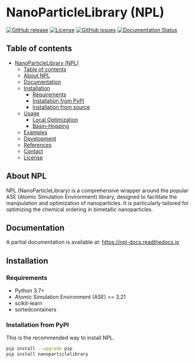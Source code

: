 # <span style="font-size:larger;">NanoParticleLibrary (NPL)</span>

[![GitHub release](https://img.shields.io/github/release/yourusername/npl.svg)](https://GitHub.com/yourusername/npl/releases/)
[![License](https://img.shields.io/badge/License-MIT%202.0-blue.svg)](https://opensource.org/licenses/mit)
[![GitHub issues](https://img.shields.io/github/issues/yourusername/npl.svg)](https://GitHub.com/yourusername/npl/issues/)
[![Documentation Status](https://readthedocs.org/projects/npl/badge/)](https://npl-docs.readthedocs.io/en/latest/)

## Table of contents

- [NanoParticleLibrary (NPL)](#nanoparticlelibrary-npl)
  - [Table of contents](#table-of-contents)
  - [About NPL](#about-npl)
  - [Documentation](#documentation)
  - [Installation](#installation)
    - [Requirements](#requirements)
    - [Installation from PyPI](#installation-from-pypi)
    - [Installation from source](#installation-from-source)
  - [Usage](#usage)
    - [Local Optimization](#local-optimization)
    - [Basin-Hopping](#basin-hopping)
  - [Examples](#examples)
  - [Development](#development)
  - [References](#references)
  - [Contact](#contact)
  - [License](#license)

## About NPL

NPL (NanoParticleLibrary) is a comprehensive wrapper around the popular ASE (Atomic Simulation Environment) library, designed to facilitate the manipulation and optimization of nanoparticles. It is particularly tailored for optimizing the chemical ordering in bimetallic nanoparticles.

## Documentation

A partial documentation is available at: https://npl-docs.readthedocs.io

## Installation

### Requirements

- Python 3.7+
- Atomic Simulation Environment (ASE) >= 3.21
- scikit-learn
- sortedcontainers

### Installation from PyPI

This is the recommended way to install NPL.

```sh
pip install --upgrade pip
pip install nanoparticlelibrary